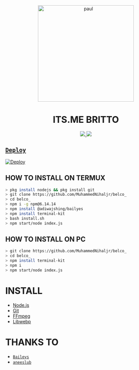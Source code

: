 <div align="center">
<img src="https://i.imgur.com/RO3XbB1.jpeg" alt="paul" width="300" />

# ITS.ME BRITTO

>
>
>
</div>
<p align="center">
  <a href="https://instagram.com/jr_nihal__"><img src="https://img.shields.io/badge/Instagram-E4405F?style=for-the-badge&logo=instagram&logoColor=white"/> 
  <a href="https://wa.me/919567941560"><img src="https://img.shields.io/badge/WhatsApp-25D366?style=for-the-badge&logo=whatsapp&logoColor=white" />
</p>
    
## `Deploy`

[![Deploy](https://www.herokucdn.com/deploy/button.svg)](https://heroku.com/deploy?template=https://github.com/MuhammedNihaljr/belco_/)
    
## HOW TO INSTALL ON TERMUX
```bash
> pkg install nodejs && pkg install git
> git clone https://github.com/MuhammedNihaljr/belco_
> cd belco_
> npm i -g npm@6.14.14
> npm install @adiwajshing/bailyes
> npm install terminal-kit
> bash install.sh
> npm start/node index.js
```
## HOW TO INSTALL ON PC
```bash
> git clone https://github.com/MuhammedNihaljr/belco_
> cd belco_
> npm install terminal-kit
> npm i
> npm start/node index.js
```

# INSTALL
* [Node.js](https://nodejs.org/en/)
* [Git](https://github.com/aneeslub/paul-walker) 
* [FFmpeg](https://github.com/BtbN/FFmpeg-Builds/releases/download/autobuild-2020-12-08-13-03/ffmpeg-n4.3.1-26-gca55240b8c-win64-gpl-4.3.zip)
* [Libwebp](https://developers.google.com/speed/webp/download)

# THANKS TO
* [`Baileys`](https://github.com/adiwajshing/Baileys) 
* [`aneeslub`](https://github.com/aneeslub) 
  
  
